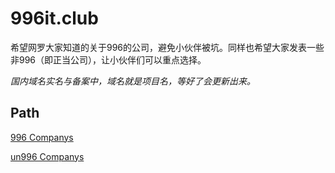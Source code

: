 # 996it.club
希望网罗大家知道的关于996的公司，避免小伙伴被坑。同样也希望大家发表一些非996（即正当公司），让小伙伴们可以重点选择。

_国内域名实名与备案中，域名就是项目名，等好了会更新出来。_

## Path

[996 Companys](./996/)

[un996 Companys](./un996/)
